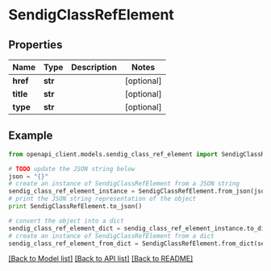 # SendigClassRefElement


## Properties
Name | Type | Description | Notes
------------ | ------------- | ------------- | -------------
**href** | **str** |  | [optional] 
**title** | **str** |  | [optional] 
**type** | **str** |  | [optional] 

## Example

```python
from openapi_client.models.sendig_class_ref_element import SendigClassRefElement

# TODO update the JSON string below
json = "{}"
# create an instance of SendigClassRefElement from a JSON string
sendig_class_ref_element_instance = SendigClassRefElement.from_json(json)
# print the JSON string representation of the object
print SendigClassRefElement.to_json()

# convert the object into a dict
sendig_class_ref_element_dict = sendig_class_ref_element_instance.to_dict()
# create an instance of SendigClassRefElement from a dict
sendig_class_ref_element_from_dict = SendigClassRefElement.from_dict(sendig_class_ref_element_dict)
```
[[Back to Model list]](../README.md#documentation-for-models) [[Back to API list]](../README.md#documentation-for-api-endpoints) [[Back to README]](../README.md)


